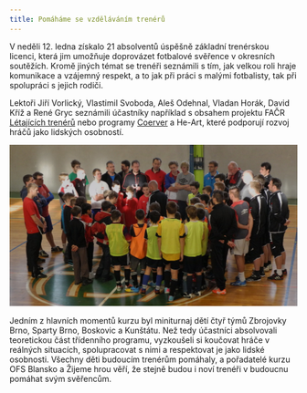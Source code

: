 ```yaml
---
title: Pomáháme se vzděláváním trenérů
---
```


V neděli 12. ledna získalo 21 absolventů úspěšně základní trenérskou licenci, která jim umožňuje doprovázet fotbalové svěřence v okresních soutěžích. Kromě jiných témat se trenéři seznámili s tím, jak velkou roli hraje komunikace a vzájemný respekt, a to jak při práci s malými fotbalisty, tak při spolupráci s jejich rodiči.

Lektoři Jiří Vorlický, Vlastimil Svoboda, Aleš Odehnal, Vladan Horák, David Kříž a René Gryc seznámili účastníky například s obsahem projektu FAČR [Létajících trenérů][letajici] nebo programy [Coerver][coerver] a He-Art, které podporují rozvoj hráčů jako lidských osobností.

<img class="img-responsive" src="/blog/img/kurz.jpg" alt="ilustrační fotografie z kurzu">

Jedním z hlavních momentů kurzu byl miniturnaj dětí čtyř týmů Zbrojovky Brno, Sparty Brno, Boskovic a Kunštátu. Než tedy účastníci absolvovali teoretickou část třídenního programu, vyzkoušeli si koučovat hráče v reálných situacích, spolupracovat s nimi a respektovat je jako lidské osobnosti. Všechny děti budoucím trenérům pomáhaly, a pořadatelé kurzu OFS Blansko a Žijeme hrou věří, že stejně budou i noví trenéři v budoucnu pomáhat svým svěřencům.

[letajici]: http://nv.fotbal.cz/scripts/detail.php?id=112531&amp;tmplid=1294
[coerver]: http://www.coerver.cz